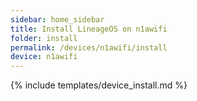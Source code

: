 ```yaml
---
sidebar: home_sidebar
title: Install LineageOS on n1awifi
folder: install
permalink: /devices/n1awifi/install
device: n1awifi
---
```

{% include templates/device_install.md %}
